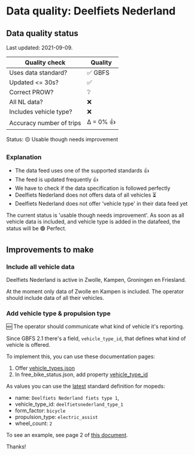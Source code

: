 # Data quality: Deelfiets Nederland

## Data quality status

Last updated: 2021-09-09.

| **Quality check**           | **Quality**
| --                          | -- |
| Uses data standard?         | ✅ GBFS
| Updated <= 30s?             | ✅
| Correct PROW?               | ❔
| All NL data?                | ❌
| Includes vehicle type?      | ❌
| Accuracy number of trips    | Δ = 0% 👍

Status: 🟡 Usable though needs improvement

### Explanation

- The data feed uses one of the supported standards 👍
- The feed is updated frequently 👍
- We have to check if the data specification is followed perfectly
- Deelfiets Nederland does not offers data of all vehicles ⏳
- Deelfiets Nederland does not offer 'vehicle type' in their data feed yet

The current status is 'usable though needs improvement'. As soon as all vehicle data is included, and vehicle type is added in the datafeed, the status will be 🟢 Perfect.

## Improvements to make

### Include all vehicle data

Deelfiets Nederland is active in Zwolle, Kampen, Groningen en Friesland.

At the moment only data of Zwolle en Kampen is included. The operator should include data of all their vehicles.

### Add vehicle type & propulsion type

🆕 The operator should communicate what kind of vehicle it's reporting. 

Since GBFS 2.1 there's a field, `vehicle_type_id`, that defines what kind of vehicle is offered.

To implement this, you can use these documentation pages: 

1. Offer [vehicle_types.json](https://github.com/NABSA/gbfs/blob/master/gbfs.md#vehicle_typesjson-added-in-v21)
2. In free_bike_status.json, add property [vehicle_type_id](https://github.com/NABSA/gbfs/blob/master/gbfs.md#free_bike_statusjson)

As values you can use the [latest](https://github.com/NABSA/gbfs/pull/370) standard definition for mopeds:

- name: `Deelfiets Nederland fiets type 1`,
- vehicle_type_id: `deelfietsnederland_type_1`
- form_factor: `bicycle`
- propulsion_type: `electric_assist`
- wheel_count: `2`

To see an example, see page 2 of [this document](https://docs.google.com/document/d/1P_oDBnFvr9qzo0_5YbnrCDYptFQV9ZUOJGfi8ACD1GE/edit?usp=sharing).

Thanks!

